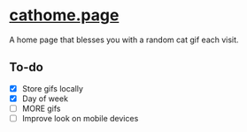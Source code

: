 # [cathome.page](https://cathome.page/)
A home page that blesses you with a random cat gif each visit.

## To-do
 - [x] Store gifs locally
 - [x] Day of week
 - [ ] MORE gifs
 - [ ] Improve look on mobile devices
